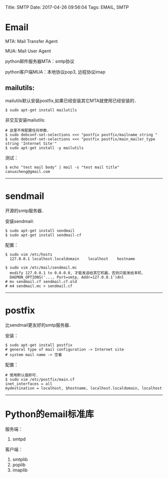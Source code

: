 Title: SMTP
Date: 2017-04-26 09:56:04
Tags: EMAIL, SMTP



# Email

MTA: Mail Transfer Agent

MUA: Mail User Agent

python邮件服务器MTA：smtp协议

python客户端MUA：本地协议pop3, 远程协议imap

## mailutils:

mailutils默认安装postfix,如果已经安装其它MTA就使用已经安装的．

    $ sudo apt-get install mailutils

非交互安装mailutils:

    # 这里不用配置任何参数．
    $ sudo debconf-set-selections <<< "postfix postfix/mailname string "
    $ sudo debconf-set-selections <<< "postfix postfix/main_mailer_type string 'Internet Site'"
    $ sudo apt-get install -y mailutils

测试：

    $ echo "test mail body" | mail -s "test mail title" canuxcheng@gmail.com

***

# sendmail

开源的smtp服务器．

安装sendmail:

    $ sudo apt-get install sendmail
    $ sudo apt-get install sendmail-cf

配置：

    $ sudo vim /etc/hosts
      127.0.0.1 localhost.localdomain    localhost    hostname

    $ sudo vim /etc/mail/sendmail.mc
      modify 127.0.0.1 to 0.0.0.0, 才能发送给其它机器，否则只能发给本机．
      DAEMON_OPTIONS('..., Port=smtp, Addr=127.0.0.1')dnl
    # mv sendmail.cf sendmail.cf.old
    # m4 sendmail.mc > sendmail.cf

***

# postfix

比sendmail更友好的smtp服务器．

安装：

    $ sudo apt-get install postfix
    # general type of mail configuration -> Internet site
    # system mail name -> 空着

配置：

    # 使用默认值即可.
    $ sudo vim /etc/postfix/main.cf
    inet_interfaces = all
    mydestination = localhost, $hostname, localhost.localdomain, localhost

***

# Python的email标准库

服务端：

1. smtpd

客户端：

1. smtplib
2. poplib
3. imaplib

